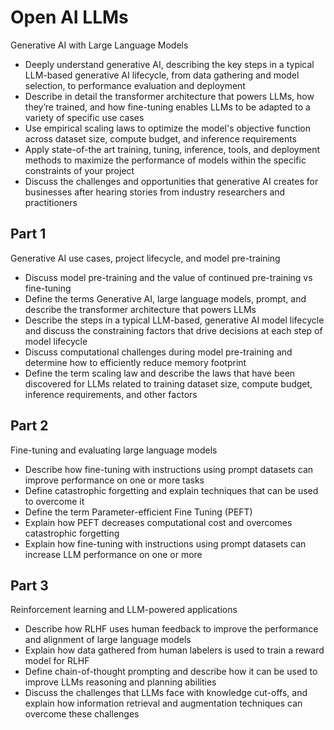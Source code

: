 # Open AI LLMs
Generative AI with Large Language Models 

* Deeply understand generative AI, describing the key steps in a typical LLM-based generative AI lifecycle, from data gathering and model selection, to performance evaluation and deployment
* Describe in detail the transformer architecture that powers LLMs, how they’re trained, and how fine-tuning enables LLMs to be adapted to a variety of specific use cases
* Use empirical scaling laws to optimize the model's objective function across dataset size, compute budget, and inference requirements
* Apply state-of-the art training, tuning, inference, tools, and deployment methods to maximize the performance of models within the specific constraints of your project
* Discuss the challenges and opportunities that generative AI creates for businesses after hearing stories from industry researchers and practitioners


## Part 1
Generative AI use cases, project lifecycle, and model pre-training

* Discuss model pre-training and the value of continued pre-training vs fine-tuning
* Define the terms Generative AI, large language models, prompt, and describe the transformer architecture that powers LLMs
* Describe the steps in a typical LLM-based, generative AI model lifecycle and discuss the constraining factors that drive decisions at each step of model lifecycle
* Discuss computational challenges during model pre-training and determine how to efficiently reduce memory footprint
* Define the term scaling law and describe the laws that have been discovered for LLMs related to training dataset size, compute budget, inference requirements, and other factors

## Part 2
Fine-tuning and evaluating large language models

* Describe how fine-tuning with instructions using prompt datasets can improve performance on one or more tasks
* Define catastrophic forgetting and explain techniques that can be used to overcome it
* Define the term Parameter-efficient Fine Tuning (PEFT)
* Explain how PEFT decreases computational cost and overcomes catastrophic forgetting
* Explain how fine-tuning with instructions using prompt datasets can increase LLM performance on one or more

## Part 3
Reinforcement learning and LLM-powered applications

* Describe how RLHF uses human feedback to improve the performance and alignment of large language models
* Explain how data gathered from human labelers is used to train a reward model for RLHF
* Define chain-of-thought prompting and describe how it can be used to improve LLMs reasoning and planning abilities
* Discuss the challenges that LLMs face with knowledge cut-offs, and explain how information retrieval and augmentation techniques can overcome these challenges
